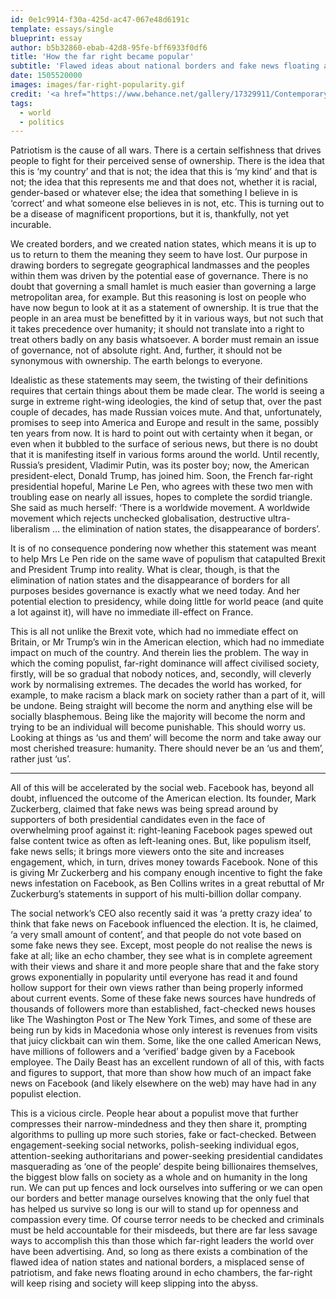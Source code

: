 ```yaml
---
id: 0e1c9914-f30a-425d-ac47-067e48d6191c
template: essays/single
blueprint: essay
author: b5b32860-ebab-42d8-95fe-bff6933f0df6
title: 'How the far right became popular'
subtitle: 'Flawed ideas about national borders and fake news floating around social media must both be checked.'
date: 1505520000
images: images/far-right-popularity.gif
credit: '<a href="https://www.behance.net/gallery/17329911/Contemporary-Collage-Politics-%28Animated-illustrations%29">Rob Halhead–Baker</a>'
tags:
  - world
  - politics
---
```

Patriotism is the cause of all wars. There is a certain selfishness that drives people to fight for their perceived sense of ownership. There is the idea that this is ‘my country’ and that is not; the idea that this is ‘my kind’ and that is not; the idea that this represents me and that does not, whether it is racial, gender-based or whatever else; the idea that something I believe in is ‘correct’ and what someone else believes in is not, etc. This is turning out to be a disease of magnificent proportions, but it is, thankfully, not yet incurable.

We created borders, and we created nation states, which means it is up to us to return to them the meaning they seem to have lost. Our purpose in drawing borders to segregate geographical landmasses and the peoples within them was driven by the potential ease of governance. There is no doubt that governing a small hamlet is much easier than governing a large metropolitan area, for example. But this reasoning is lost on people who have now begun to look at it as a statement of ownership. It is true that the people in an area must be benefitted by it in various ways, but not such that it takes precedence over humanity; it should not translate into a right to treat others badly on any basis whatsoever. A border must remain an issue of governance, not of absolute right. And, further, it should not be synonymous with ownership. The earth belongs to everyone.

Idealistic as these statements may seem, the twisting of their definitions requires that certain things about them be made clear. The world is seeing a surge in extreme right-wing ideologies, the kind of setup that, over the past couple of decades, has made Russian voices mute. And that, unfortunately, promises to seep into America and Europe and result in the same, possibly ten years from now. It is hard to point out with certainty when it began, or even when it bubbled to the surface of serious news, but there is no doubt that it is manifesting itself in various forms around the world. Until recently, Russia’s president, Vladimir Putin, was its poster boy; now, the American president-elect, Donald Trump, has joined him. Soon, the French far-right presidential hopeful, Marine Le Pen, who agrees with these two men with troubling ease on nearly all issues, hopes to complete the sordid triangle. She said as much herself: ‘There is a worldwide movement. A worldwide movement which rejects unchecked globalisation, destructive ultra-liberalism … the elimination of nation states, the disappearance of borders’.

It is of no consequence pondering now whether this statement was meant to help Mrs Le Pen ride on the same wave of populism that catapulted Brexit and President Trump into reality. What is clear, though, is that the elimination of nation states and the disappearance of borders for all purposes besides governance is exactly what we need today. And her potential election to presidency, while doing little for world peace (and quite a lot against it), will have no immediate ill-effect on France.

This is all not unlike the Brexit vote, which had no immediate effect on Britain, or Mr Trump’s win in the American election, which had no immediate impact on much of the country. And therein lies the problem. The way in which the coming populist, far-right dominance will affect civilised society, firstly, will be so gradual that nobody notices, and, secondly, will cleverly work by normalising extremes. The decades the world has worked, for example, to make racism a black mark on society rather than a part of it, will be undone. Being straight will become the norm and anything else will be socially blasphemous. Being like the majority will become the norm and trying to be an individual will become punishable. This should worry us. Looking at things as ‘us and them’ will become the norm and take away our most cherished treasure: humanity. There should never be an ‘us and them’, rather just ‘us’.

***

All of this will be accelerated by the social web. Facebook has, beyond all doubt, influenced the outcome of the American election. Its founder, Mark Zuckerberg, claimed that fake news was being spread around by supporters of both presidential candidates even in the face of overwhelming proof against it: right-leaning Facebook pages spewed out false content twice as often as left-leaning ones. But, like populism itself, fake news sells; it brings more viewers onto the site and increases engagement, which, in turn, drives money towards Facebook. None of this is giving Mr Zuckerberg and his company enough incentive to fight the fake news infestation on Facebook, as Ben Collins writes in a great rebuttal of Mr Zuckerburg’s statements in support of his multi-billion dollar company.

The social network’s CEO also recently said it was ‘a pretty crazy idea’ to think that fake news on Facebook influenced the election. It is, he claimed, ‘a very small amount of content’, and that people do not vote based on some fake news they see. Except, most people do not realise the news is fake at all; like an echo chamber, they see what is in complete agreement with their views and share it and more people share that and the fake story grows exponentially in popularity until everyone has read it and found hollow support for their own views rather than being properly informed about current events. Some of these fake news sources have hundreds of thousands of followers more than established, fact-checked news houses like The Washington Post or The New York Times, and some of these are being run by kids in Macedonia whose only interest is revenues from visits that juicy clickbait can win them. Some, like the one called American News, have millions of followers and a ‘verified’ badge given by a Facebook employee. The Daily Beast has an excellent rundown of all of this, with facts and figures to support, that more than show how much of an impact fake news on Facebook (and likely elsewhere on the web) may have had in any populist election.

This is a vicious circle. People hear about a populist move that further compresses their narrow-mindedness and they then share it, prompting algorithms to pulling up more such stories, fake or fact-checked. Between engagement-seeking social networks, polish-seeking individual egos, attention-seeking authoritarians and power-seeking presidential candidates masquerading as ‘one of the people’ despite being billionaires themselves, the biggest blow falls on society as a whole and on humanity in the long run. We can put up fences and lock ourselves into suffering or we can open our borders and better manage ourselves knowing that the only fuel that has helped us survive so long is our will to stand up for openness and compassion every time. Of course terror needs to be checked and criminals must be held accountable for their misdeeds, but there are far less savage ways to accomplish this than those which far-right leaders the world over have been advertising. And, so long as there exists a combination of the flawed idea of nation states and national borders, a misplaced sense of patriotism, and fake news floating around in echo chambers, the far-right will keep rising and society will keep slipping into the abyss.
